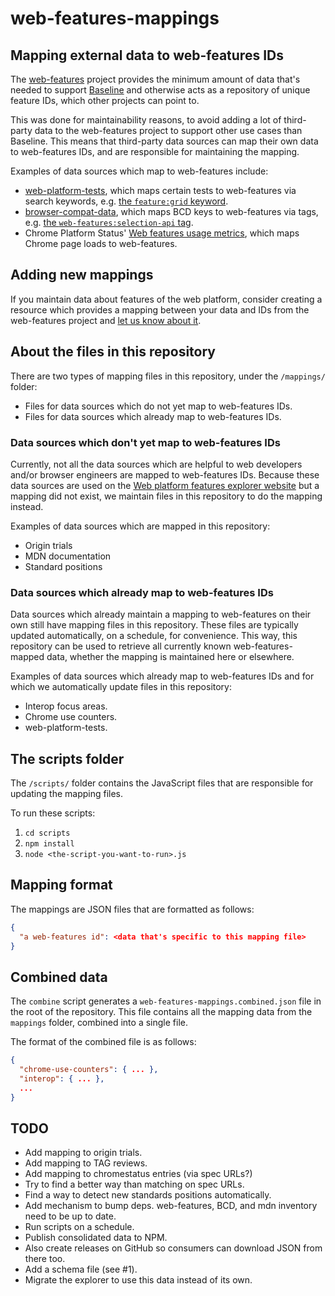 # web-features-mappings

## Mapping external data to web-features IDs

The [web-features](https://github.com/web-platform-dx/web-features) project provides the minimum amount of data that's needed to support [Baseline](https://web-platform-dx.github.io/web-features/) and otherwise acts as a repository of unique feature IDs, which other projects can point to.

This was done for maintainability reasons, to avoid adding a lot of third-party data to the web-features project to support other use cases than Baseline. This means that third-party data sources can map their own data to web-features IDs, and are responsible for maintaining the mapping.

Examples of data sources which map to web-features include:

* [web-platform-tests](https://wpt.fyi), which maps certain tests to web-features via search keywords, e.g. [the `feature:grid` keyword](https://wpt.fyi/results/?q=feature:grid).
* [browser-compat-data](https://github.com/mdn/browser-compat-data/), which maps BCD keys to web-features via tags, e.g. [the `web-features:selection-api` tag](https://github.com/search?q=repo%3Amdn%2Fbrowser-compat-data%20web-features%3Aselection-api&type=code).
* Chrome Platform Status' [Web features usage metrics](https://chromestatus.com/metrics/webfeature/popularity), which maps Chrome page loads to web-features.

## Adding new mappings

If you maintain data about features of the web platform, consider creating a resource which provides a mapping between your data and IDs from the web-features project and [let us know about it](https://github.com/web-platform-dx/web-features-mappings/issues).

## About the files in this repository

There are two types of mapping files in this repository, under the `/mappings/` folder:

* Files for data sources which do not yet map to web-features IDs.
* Files for data sources which already map to web-features IDs.

### Data sources which don't yet map to web-features IDs

Currently, not all the data sources which are helpful to web developers and/or browser engineers are mapped to web-features IDs. Because these data sources are used on the [Web platform features explorer website](https://web-platform-dx.github.io/web-features-explorer/) but a mapping did not exist, we maintain files in this repository to do the mapping instead.

Examples of data sources which are mapped in this repository:

* Origin trials
* MDN documentation
* Standard positions

### Data sources which already map to web-features IDs

Data sources which already maintain a mapping to web-features on their own still have mapping files in this repository. These files are typically updated automatically, on a schedule, for convenience. This way, this repository can be used to retrieve all currently known web-features-mapped data, whether the mapping is maintained here or elsewhere.

Examples of data sources which already map to web-features IDs and for which we automatically update files in this repository:

* Interop focus areas.
* Chrome use counters.
* web-platform-tests.

## The scripts folder

The `/scripts/` folder contains the JavaScript files that are responsible for updating the mapping files.

To run these scripts:

1. `cd scripts`
1. `npm install`
1. `node <the-script-you-want-to-run>.js`

## Mapping format

The mappings are JSON files that are formatted as follows:

```json
{
  "a web-features id": <data that's specific to this mapping file>
}
```

## Combined data

The `combine` script generates a `web-features-mappings.combined.json` file in the root of the repository. This file contains all the mapping data from the `mappings` folder, combined into a single file.

The format of the combined file is as follows:

```json
{
  "chrome-use-counters": { ... },
  "interop": { ... },
  ...
}
```

## TODO

* Add mapping to origin trials.
* Add mapping to TAG reviews.
* Add mapping to chromestatus entries (via spec URLs?)
* Try to find a better way than matching on spec URLs.
* Find a way to detect new standards positions automatically.
* Add mechanism to bump deps. web-features, BCD, and mdn inventory need to be up to date.
* Run scripts on a schedule.
* Publish consolidated data to NPM.
* Also create releases on GitHub so consumers can download JSON from there too.
* Add a schema file (see #1).
* Migrate the explorer to use this data instead of its own.
